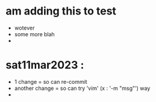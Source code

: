 # am adding this to test
- wotever
- some more blah
- 

# sat11mar2023 :
- 1 change = so can re-commit
- another change = so can try 'vim' (x : '-m "msg"') way
- 
